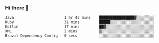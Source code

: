 ### Hi there 👋

<!--START_SECTION:waka-->

```txt
Java                       1 hr 43 mins    ████████████████▓░░░░░░░░   66.62 %
Ruby                       31 mins         █████░░░░░░░░░░░░░░░░░░░░   20.04 %
Kotlin                     17 mins         ██▓░░░░░░░░░░░░░░░░░░░░░░   11.16 %
XML                        2 mins          ▒░░░░░░░░░░░░░░░░░░░░░░░░   01.77 %
Brazil Dependency Config   0 secs          ░░░░░░░░░░░░░░░░░░░░░░░░░   00.29 %
```

<!--END_SECTION:waka-->

<!--
**jerry-shao/jerry-shao** is a ✨ _special_ ✨ repository because its `README.md` (this file) appears on your GitHub profile.

Here are some ideas to get you started:

- 🔭 I’m currently working on ...
- 🌱 I’m currently learning ...
- 👯 I’m looking to collaborate on ...
- 🤔 I’m looking for help with ...
- 💬 Ask me about ...
- 📫 How to reach me: ...
- 😄 Pronouns: ...
- ⚡ Fun fact: ...
-->
